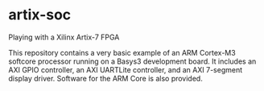 # artix-soc
Playing with a Xilinx Artix-7 FPGA

This repository contains a very basic example of an ARM Cortex-M3 softcore processor running on a Basys3 development board.
It includes an AXI GPIO controller, an AXI UARTLite controller, and an AXI 7-segment display driver.
Software for the ARM Core is also provided.
